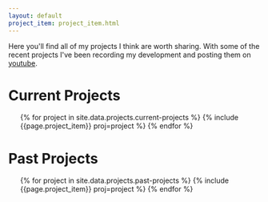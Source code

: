 ```yaml
---
layout: default
project_item: project_item.html
---
```


Here you'll find all of my projects I think are worth sharing. With some of the recent projects I've been recording my development and posting them on [youtube](https://www.youtube.com/channel/UCfgnY89MkCnR1Q0p-YpTyXg).

<div id="project-container">
  <div class="project-list-div">
    <h1>Current Projects</h1>
    <ul class="project-list">
      {% for project in site.data.projects.current-projects %}
      {% include {{page.project_item}} proj=project %}
      {% endfor %}
    </ul>
  </div>

  <div class="project-list-div">
    <h1>Past Projects</h1>
    <ul class="project-list">
      {% for project in site.data.projects.past-projects %}
      {% include {{page.project_item}} proj=project %}
      {% endfor %}
    </ul>
  </div>
</div>
